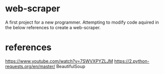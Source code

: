 # web-scraper
A first project for a new programmer.  Attempting to modify code aquired in the below references to create a web-scraper.

# references
https://www.youtube.com/watch?v=7SWVXPYZLJM
https://2.python-requests.org/en/master/
BeautifulSoup